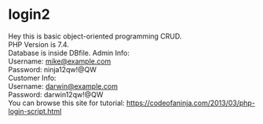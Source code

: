 # login2
Hey this is basic object-oriented programming CRUD.  
PHP Version is 7.4.   
Database is inside DBfile.
Admin Info:  
Username: mike@example.com  
Password: ninja12qw!@QW  
Customer Info:  
Username: darwin@example.com  
Password: darwin12qw!@QW  
You can browse this site for tutorial: https://codeofaninja.com/2013/03/php-login-script.html
